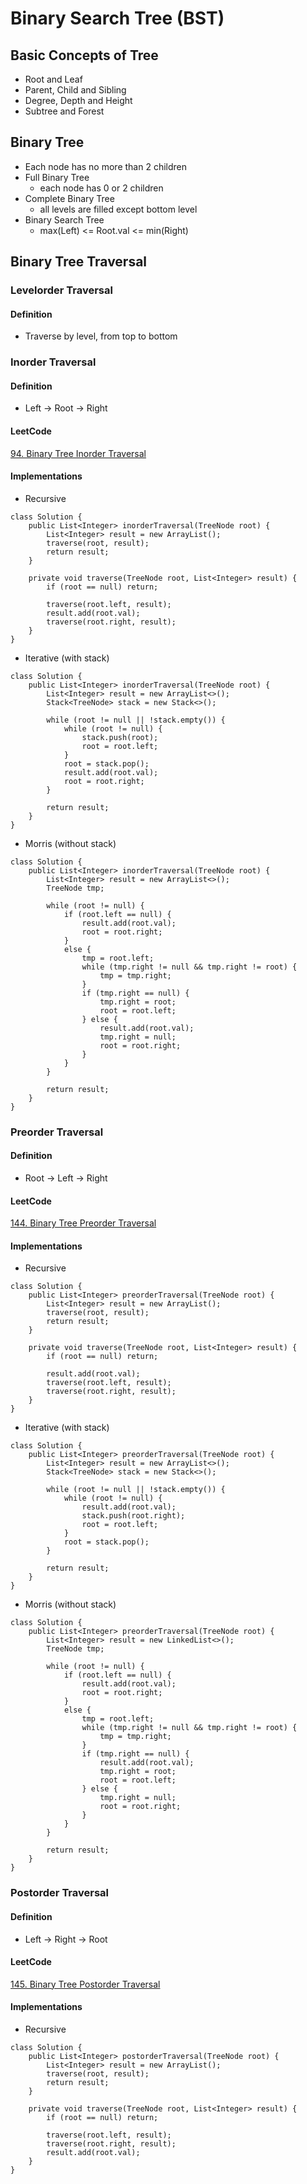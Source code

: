 # Binary Search Tree (BST)

## Basic Concepts of Tree

- Root and Leaf
- Parent, Child and Sibling
- Degree, Depth and Height
- Subtree and Forest

## Binary Tree

- Each node has no more than 2 children
- Full Binary Tree
    - each node has 0 or 2 children
- Complete Binary Tree
    - all levels are filled except bottom level
- Binary Search Tree
    - max(Left) <= Root.val <= min(Right)

## Binary Tree Traversal

### Levelorder Traversal

#### Definition
- Traverse by level, from top to bottom


### Inorder Traversal

#### Definition
- Left -> Root -> Right

#### LeetCode
[94. Binary Tree Inorder Traversal](https://leetcode.com/problems/binary-tree-inorder-traversal/)

#### Implementations
- Recursive
```
class Solution {
    public List<Integer> inorderTraversal(TreeNode root) {
        List<Integer> result = new ArrayList();
        traverse(root, result);
        return result;
    }
    
    private void traverse(TreeNode root, List<Integer> result) {
        if (root == null) return;
        
        traverse(root.left, result);
        result.add(root.val);
        traverse(root.right, result);
    }
}
```
- Iterative (with stack)
```
class Solution {
    public List<Integer> inorderTraversal(TreeNode root) {
        List<Integer> result = new ArrayList<>();
        Stack<TreeNode> stack = new Stack<>();
        
        while (root != null || !stack.empty()) {
            while (root != null) {
                stack.push(root);
                root = root.left;
            }
            root = stack.pop();
            result.add(root.val);
            root = root.right;
        }
        
        return result;
    }
}
```
- Morris (without stack)
```
class Solution {
    public List<Integer> inorderTraversal(TreeNode root) {
        List<Integer> result = new ArrayList<>();
        TreeNode tmp;
        
        while (root != null) {
            if (root.left == null) {
                result.add(root.val);
                root = root.right;
            }
            else {
                tmp = root.left;
                while (tmp.right != null && tmp.right != root) {
                    tmp = tmp.right;
                }
                if (tmp.right == null) {
                    tmp.right = root;
                    root = root.left;
                } else {
                    result.add(root.val);
                    tmp.right = null;
                    root = root.right;
                }
            }
        }
        
        return result;
    }
}
```

### Preorder Traversal

#### Definition
- Root -> Left -> Right

#### LeetCode
[144. Binary Tree Preorder Traversal](https://leetcode.com/problems/binary-tree-preorder-traversal/)

#### Implementations
- Recursive
```
class Solution {
    public List<Integer> preorderTraversal(TreeNode root) {
        List<Integer> result = new ArrayList();
        traverse(root, result);
        return result;
    }
    
    private void traverse(TreeNode root, List<Integer> result) {
        if (root == null) return;
        
        result.add(root.val);
        traverse(root.left, result);
        traverse(root.right, result);
    }
}
```
- Iterative (with stack)
```
class Solution {
    public List<Integer> preorderTraversal(TreeNode root) {
        List<Integer> result = new ArrayList<>();
        Stack<TreeNode> stack = new Stack<>();
        
        while (root != null || !stack.empty()) {
            while (root != null) {
                result.add(root.val);
                stack.push(root.right);
                root = root.left;
            }
            root = stack.pop();
        }
        
        return result;
    }
}
```
- Morris (without stack)
```
class Solution {
    public List<Integer> preorderTraversal(TreeNode root) {
        List<Integer> result = new LinkedList<>();
        TreeNode tmp;
        
        while (root != null) {
            if (root.left == null) {
                result.add(root.val);
                root = root.right;
            }
            else {
                tmp = root.left;
                while (tmp.right != null && tmp.right != root) {
                    tmp = tmp.right;
                }
                if (tmp.right == null) {
                    result.add(root.val);
                    tmp.right = root;
                    root = root.left;
                } else {
                    tmp.right = null;
                    root = root.right;
                }
            }
        }
        
        return result;
    }
}
```

### Postorder Traversal

#### Definition
- Left -> Right -> Root

#### LeetCode
[145. Binary Tree Postorder Traversal](https://leetcode.com/problems/binary-tree-postorder-traversal/)

#### Implementations
- Recursive
```
class Solution {
    public List<Integer> postorderTraversal(TreeNode root) {
        List<Integer> result = new ArrayList();
        traverse(root, result);
        return result;
    }
    
    private void traverse(TreeNode root, List<Integer> result) {
        if (root == null) return;
        
        traverse(root.left, result);
        traverse(root.right, result);
        result.add(root.val);
    }
}